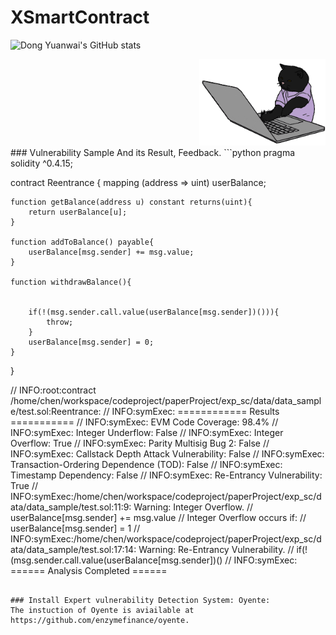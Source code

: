 # XSmartContract
![Dong Yuanwai's GitHub stats](https://github-readme-stats.vercel.app/api?username=JiechenJohn&show_icons=true)

<div align="right">
    <img width="40%"  src="readme/img/catcoding.gif" alt="catcoding" />

</div>
### Vulnerability Sample And its Result, Feedback.
 ```python
pragma solidity ^0.4.15;

contract Reentrance {
    mapping (address => uint) userBalance;
   
    function getBalance(address u) constant returns(uint){
        return userBalance[u];
    }

    function addToBalance() payable{
        userBalance[msg.sender] += msg.value;
    }   

    function withdrawBalance(){
         
         
        if(!(msg.sender.call.value(userBalance[msg.sender])())){
            throw;
        }
        userBalance[msg.sender] = 0;
    }
   
}

// INFO:root:contract /home/chen/workspace/codeproject/paperProject/exp_sc/data/data_sample/test.sol:Reentrance:
// INFO:symExec:   ============ Results ===========
// INFO:symExec:     EVM Code Coverage:                     98.4%
// INFO:symExec:     Integer Underflow:                     False
// INFO:symExec:     Integer Overflow:                      True
// INFO:symExec:     Parity Multisig Bug 2:                 False
// INFO:symExec:     Callstack Depth Attack Vulnerability:  False
// INFO:symExec:     Transaction-Ordering Dependence (TOD): False
// INFO:symExec:     Timestamp Dependency:                  False
// INFO:symExec:     Re-Entrancy Vulnerability:             True
// INFO:symExec:/home/chen/workspace/codeproject/paperProject/exp_sc/data/data_sample/test.sol:11:9: Warning: Integer Overflow.
//         userBalance[msg.sender] += msg.value
// Integer Overflow occurs if:
//     userBalance[msg.sender] = 1
// INFO:symExec:/home/chen/workspace/codeproject/paperProject/exp_sc/data/data_sample/test.sol:17:14: Warning: Re-Entrancy Vulnerability.
//         if(!(msg.sender.call.value(userBalance[msg.sender])()
// INFO:symExec:   ====== Analysis Completed ======
 ```

### Install Expert vulnerability Detection System: Oyente: 
The instuction of Oyente is aviailable at https://github.com/enzymefinance/oyente.


